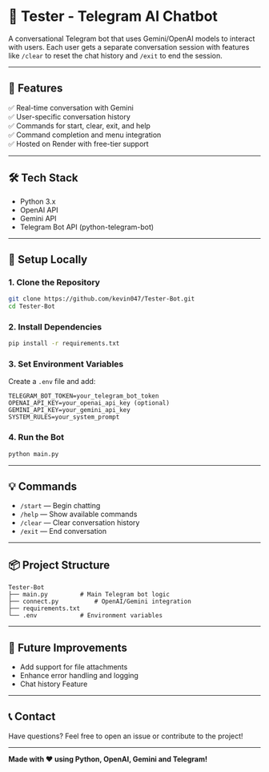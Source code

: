 # 🤖 Tester - Telegram AI Chatbot

A conversational Telegram bot that uses Gemini/OpenAI models to interact with users. Each user gets a separate conversation session with features like `/clear` to reset the chat history and `/exit` to end the session.

---

## 🌟 **Features**
✅ Real-time conversation with Gemini  
✅ User-specific conversation history  
✅ Commands for start, clear, exit, and help  
✅ Command completion and menu integration  
✅ Hosted on Render with free-tier support

---

## 🛠️ **Tech Stack**
- Python 3.x
- OpenAI API
- Gemini API
- Telegram Bot API (python-telegram-bot)

---

## 🚀 **Setup Locally**

### **1. Clone the Repository**
```bash
git clone https://github.com/kevin047/Tester-Bot.git
cd Tester-Bot
```

### **2. Install Dependencies**
```bash
pip install -r requirements.txt
```

### **3. Set Environment Variables**
Create a `.env` file and add:
```env
TELEGRAM_BOT_TOKEN=your_telegram_bot_token
OPENAI_API_KEY=your_openai_api_key (optional)
GEMINI_API_KEY=your_gemini_api_key
SYSTEM_RULES=your_system_prompt
```

### **4. Run the Bot**
```bash
python main.py
```

---

## 💡 **Commands**
- `/start` — Begin chatting
- `/help` — Show available commands
- `/clear` — Clear conversation history
- `/exit` — End conversation

---

## 📦 **Project Structure**
```plaintext
Tester-Bot
├── main.py         # Main Telegram bot logic
├── connect.py          # OpenAI/Gemini integration
├── requirements.txt
└── .env            # Environment variables
```

---

## 🧩 **Future Improvements**
- Add support for file attachments
- Enhance error handling and logging
- Chat history Feature

---

## 📞 **Contact**
Have questions? Feel free to open an issue or contribute to the project!

---

**Made with ❤️ using Python, OpenAI, Gemini and Telegram!**


